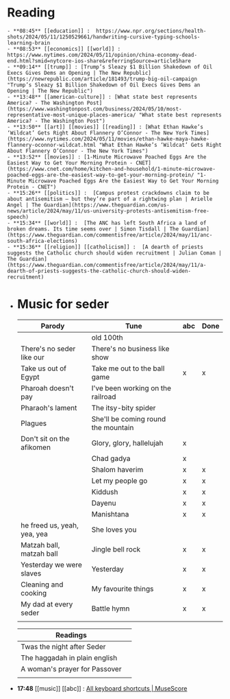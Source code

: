 # Reading
	- **08:45** [[education]] :  https://www.npr.org/sections/health-shots/2024/05/11/1250529661/handwriting-cursive-typing-schools-learning-brain
	- **08:53** [[economics]] [[world]] :  https://www.nytimes.com/2024/05/11/opinion/china-economy-dead-end.html?smid=nytcore-ios-share&referringSource=articleShare
	- **09:14** [[trump]] : [Trump’s Sleazy $1 Billion Shakedown of Oil Execs Gives Dems an Opening | The New Republic](https://newrepublic.com/article/181493/trump-big-oil-campaign "Trump’s Sleazy $1 Billion Shakedown of Oil Execs Gives Dems an Opening | The New Republic")
	- **13:48** [[american-culture]] : [What state best represents America? - The Washington Post](https://www.washingtonpost.com/business/2024/05/10/most-representative-most-unique-places-america/ "What state best represents America? - The Washington Post")
	- **13:50** [[art]] [[movies]] [[reading]] : [What Ethan Hawke’s ‘Wildcat’ Gets Right About Flannery O’Connor - The New York Times](https://www.nytimes.com/2024/05/11/movies/ethan-hawke-maya-hawke-flannery-oconnor-wildcat.html "What Ethan Hawke’s ‘Wildcat’ Gets Right About Flannery O’Connor - The New York Times")
	- **13:52** [[movies]] : [1-Minute Microwave Poached Eggs Are the Easiest Way to Get Your Morning Protein - CNET](https://www.cnet.com/home/kitchen-and-household/1-minute-microwave-poached-eggs-are-the-easiest-way-to-get-your-morning-protein/ "1-Minute Microwave Poached Eggs Are the Easiest Way to Get Your Morning Protein - CNET")
	- **15:26** [[politics]] :  [Campus protest crackdowns claim to be about antisemitism – but they’re part of a rightwing plan | Arielle Angel | The Guardian](https://www.theguardian.com/us-news/article/2024/may/11/us-university-protests-antisemitism-free-speech)
	- **15:34** [[world]] :  [The ANC has left South Africa a land of broken dreams. Its time seems over | Simon Tisdall | The Guardian](https://www.theguardian.com/commentisfree/article/2024/may/11/anc-south-africa-elections)
	- **15:36** [[religion]] [[catholicism]] :  [A dearth of priests suggests the Catholic church should widen recruitment | Julian Coman | The Guardian](https://www.theguardian.com/commentisfree/article/2024/may/11/a-dearth-of-priests-suggests-the-catholic-church-should-widen-recruitment)
- # Music for seder
  
  
  | Parody                      | Tune                                | abc | Done |
  | --------------------------- | ----------------------------------- | --- | ---- |
  |                             | old 100th                           |     |      |
  | There's no seder like our   | There's no business like show       |     |      |
  | Take us out of Egypt        | Take me out to the ball game        | x   | x    |
  | Pharoah doesn't pay         | I've been working on the railroad   |     |      |
  | Pharaoh's lament            | The itsy-bity spider                |     |      |
  | Plagues                     | She'll be coming round the mountain |     |      |
  | Don't sit on the afikomen   | Glory, glory, hallelujah            | x   |      |
  |                             | Chad gadya                          | x   |      |
  |                             | Shalom haverim                      | x   | x    |
  |                             | Let my people go                    | x   | x    |
  |                             | Kiddush                             | x   | x    |
  |                             | Dayenu                              | x   | x    |
  |                             | Manishtana                          | x   | x    |
  | he freed us, yeah, yea, yea | She loves you                       |     |      |
  | Matzah ball, matzah ball    | Jingle bell rock                    | x   | x    |
  | Yesterday we were slaves    | Yesterday                           | x   | x    |
  | Cleaning and cooking        | My favourite things                 | x   | x    |
  | My dad at every seder       | Battle hymn                         | x   | x    |
  |                             |                                     |     |      |
  
  | Readings                      |     |
  | ----------------------------- | --- |
  | Twas the night after Seder    |     |
  | The haggadah in plain english |     |
  | A woman's prayer for Passover |     |
  |                               |     |
- **17:48** [[music]] [[abc]] :  [All keyboard shortcuts | MuseScore](https://musescore.org/en/handbook/4/all-keyboard-shortcuts)